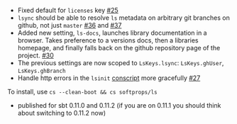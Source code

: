 - Fixed default for `licenses` key [#25](https://github.com/softprops/ls/issues/25)
- `lsync` should be able to resolve `ls` metadata on arbitrary git branches on github, not just `master` [#36](https://github.com/softprops/ls/issues/36) and [#37](https://github.com/softprops/ls/issues/37)
- Added new setting, `ls-docs`, launches library documentation in a browser. Takes preference to a versions docs, then a libraries homepage, and finally falls back on the github repository page of the project. [#30](https://github.com/softprops/ls/issues/30)
- The previous settings are now scoped to `LsKeys.lsync`: `LsKeys.ghUser`, `LsKeys.ghBranch`
- Handle http errors in the `lsinit` [conscript](https://github.com/n8han/conscript#readme) more gracefully [#27](https://github.com/softprops/ls/issues/27)

To install, use `cs --clean-boot && cs softprops/ls`

- published for sbt 0.11.0 and 0.11.2 (if you are on 0.11.1 you should think about switching to 0.11.2 now)

